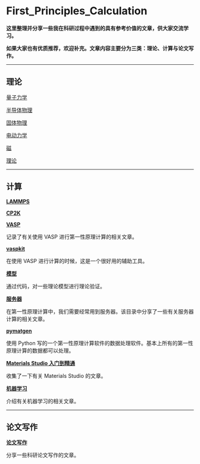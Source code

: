 # First_Principles_Calculation

**这里整理并分享一些我在科研过程中遇到的具有参考价值的文章，供大家交流学习。**

**如果大家也有优质推荐，欢迎补充。文章内容主要分为三类：理论、计算与论文写作。**

---

## 理论

[量子力学](量子力学.md)

[半导体物理](半导体物理.md)

[固体物理](固体物理.md)

[电动力学](电动力学.md)

[磁](磁.md)

[理论](理论.md)

---

## 计算

**[LAMMPS](LAMMPS.md)**

**[CP2K](CP2K.md)**

**[VASP](VASP.md)**

记录了有关使用 VASP 进行第一性原理计算的相关文章。

**[vaspkit](vaspkit.md)**

在使用 VASP 进行计算的时候，这是一个很好用的辅助工具。

**[模型](模型.md)**

通过代码，对一些理论模型进行理论验证。

**[服务器](服务器.md)**

在第一性原理计算中，我们需要经常用到服务器。该目录中分享了一些有关服务器计算的相关文章。

**[pymatgen](pymatgen.md)**

使用 Python 写的一个第一性原理计算软件的数据处理软件。基本上所有的第一性原理计算的数据都可以处理。

**[Materials Studio 入门到精通](Materials_Studio.md)**

收集了一下有关 Materials Studio 的文章。

**[机器学习](机器学习.md)**

介绍有关机器学习的相关文章。

---

## 论文写作

**[论文写作](论文写作.md)**

分享一些科研论文写作的文章。



